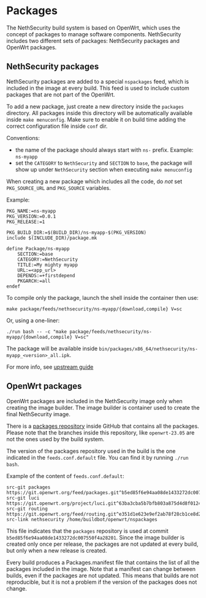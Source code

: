 # Packages

The NethSecurity build system is based on OpenWrt, which uses the concept of packages to manage software components.
NethSecurity includes two different sets of packages: NethSecurity packages and OpenWrt packages.

## NethSecurity packages

NethSecurity packages are added to a special `nspackages` feed, which is included in the image
at every build. This feed is used to include custom packages that are not part of the OpenWrt.

To add a new package, just create a new directory inside the `packages` directory.
All packages inside this directory will be automatically available inside `make menuconfig`.
Make sure to enable it on build time adding the correct configuration file inside `conf` dir.

Conventions:
- the name of the package should always start with `ns-` prefix. Example: `ns-myapp`
- set the `CATEGORY` to `NethSecurity` and `SECTION` to `base`, the package will show up under `NethSecurity` section
  when executing `make menuconfig`

When creating a new package which includes all the code, do *not* set `PKG_SOURCE_URL` and `PKG_SOURCE` variables.

Example:
```
PKG_NAME:=ns-myapp
PKG_VERSION:=0.0.1
PKG_RELEASE:=1

PKG_BUILD_DIR:=$(BUILD_DIR)/ns-myapp-$(PKG_VERSION)
include $(INCLUDE_DIR)/package.mk

define Package/ns-myapp
	SECTION:=base
	CATEGORY:=NethSecurity
	TITLE:=My mighty myapp
	URL:=<app_url>
	DEPENDS:=+firstdepend
	PKGARCH:=all
endef
```

To compile only the package, launch the shell inside the container then use:
```
make package/feeds/nethsecurity/ns-myapp/{download,compile} V=sc
```

Or, using a one-liner:
```
./run bash -- -c "make package/feeds/nethsecurity/ns-myapp/{download,compile} V=sc"
```

The package will be available inside `bin/packages/x86_64/nethsecurity/ns-myapp_<version>_all.ipk`.

For more info, see [upstream guide](https://openwrt.org/docs/guide-developer/packages)

## OpenWrt packages

OpenWrt packages are included in the NethSecurity image only when creating the image builder.
The image builder is container used to create the final NethSecurity image.

There is a [packages repository](https://github.com/openwrt/packages/) inside GitHub that contains all the packages.
Please note that the branches inside this repository, like `openwrt-23.05` are not the ones used by the build system.

The version of the packages repository used in the build is the one indicated in the `feeds.conf.default` file.
You can find it by running `./run bash`.

Example of the content of `feeds.conf.default`:
```
src-git packages https://git.openwrt.org/feed/packages.git^b5ed85f6e94aa08de1433272dc007550f4a28201
src-git luci https://git.openwrt.org/project/luci.git^63ba3cba5b7bfb803a875d4d8f01248634687fd5
src-git routing https://git.openwrt.org/feed/routing.git^e351d1e623e9ef2ab78f28cb1ce8d271d28c902d
src-link nethsecurity /home/buildbot/openwrt/nspackages
```

This file indicates that the `packages` repository is used at commit `b5ed85f6e94aa08de1433272dc007550f4a28201`.
Since the image builder is created only once per release, the packages are not updated at every build,
but only when a new release is created.

Every build produces a Packages.manifest file that contains the list of all the packages included in the image.
Note that a manifest can change between builds, even if the packages are not updated.
This means that builds are not reproducible, but it is not a problem if the version of the packages does not change.
